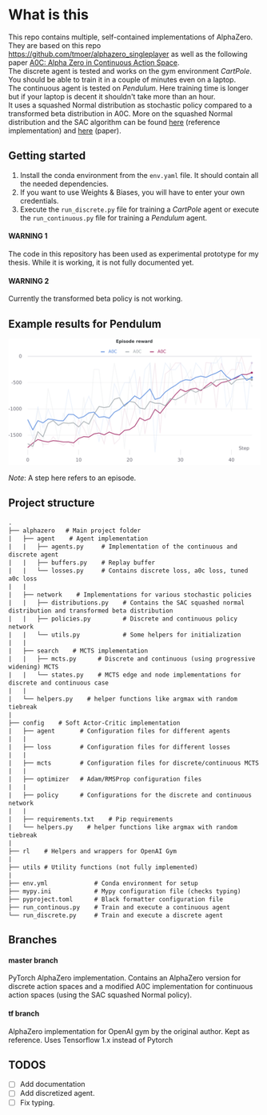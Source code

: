 # What is this
This repo contains multiple, self-contained implementations of AlphaZero. 
They are based on this repo https://github.com/tmoer/alphazero_singleplayer
as well as the following paper [A0C: Alpha Zero in Continuous Action Space](https://arxiv.org/pdf/1805.09613.pdf).  
The discrete agent is tested and works on the gym environment _CartPole_.
You should be able to train it in a couple of minutes even on a laptop.  
The continuous agent is tested on _Pendulum_. Here training time is longer
but if your laptop is decent it shouldn't take more than an hour.  
It uses a squashed Normal distribution as stochastic policy compared to a transformed beta distribution in A0C. More on the squashed Normal distribution and the SAC algorithm can be found [here](https://github.com/denisyarats/pytorch_sac) (reference implementation) and [here](https://arxiv.org/abs/1801.01290) (paper).  


## Getting started
1. Install the conda environment from the `env.yaml` file. It should contain all the needed dependencies.  
2. If you want to use Weights & Biases, you will have to enter your own credentials.  
3. Execute the `run_discrete.py` file for training a _CartPole_ agent or
    execute the `run_continuous.py` file for training a _Pendulum_ agent.

#### WARNING 1
The code in this repository has been used as experimental prototype for my thesis.
While it is working, it is not fully documented yet.

#### WARNING 2
Currently the transformed beta policy is not working.

## Example results for Pendulum 
<p align="center">
  <img src="assets/example_runs.png">
</p>

_Note_: A step here refers to an episode.


## Project structure
    .
    ├── alphazero   # Main project folder
    |   ├── agent    # Agent implementation
    |   |   ├── agents.py     # Implementation of the continuous and discrete agent
    |   |   ├── buffers.py    # Replay buffer
    |   |   └── losses.py     # Contains discrete loss, a0c loss, tuned a0c loss
    |   |
    |   ├── network    # Implementations for various stochastic policies
    |   |   ├── distributions.py    # Contains the SAC squashed normal distribution and transformed beta distribution
    |   |   ├── policies.py         # Discrete and continuous policy network
    |   |   └── utils.py            # Some helpers for initialization
    |   |
    |   ├── search    # MCTS implementation
    |   |   ├── mcts.py      # Discrete and continuous (using progressive widening) MCTS
    |   |   └── states.py    # MCTS edge and node implementations for discrete and continuous case
    |   |
    |   └── helpers.py    # helper functions like argmax with random tiebreak
    |
    ├── config    # Soft Actor-Critic implementation
    |   ├── agent       # Configuration files for different agents
    |   |
    |   ├── loss        # Configuration files for different losses
    |   |
    |   ├── mcts        # Configuration files for discrete/continuous MCTS
    |   |
    |   ├── optimizer   # Adam/RMSProp configuration files
    |   |
    |   ├── policy      # Configurations for the discrete and continuous network
    |   |
    |   ├── requirements.txt    # Pip requirements
    |   └── helpers.py    # helper functions like argmax with random tiebreak
    |    
    ├── rl    # Helpers and wrappers for OpenAI Gym
    |
    ├── utils # Utility functions (not fully implemented)
    |
    ├── env.yml             # Conda environment for setup
    ├── mypy.ini            # Mypy configuration file (checks typing)
    ├── pyproject.toml      # Black formatter configuration file
    ├── run_continous.py    # Train and execute a continuous agent
    └── run_discrete.py     # Train and execute a discrete agent


## Branches

#### master branch
PyTorch AlphaZero implementation. Contains an AlphaZero version for discrete action spaces and a modified A0C implementation for continuous action spaces (using the SAC squashed Normal policy).

#### tf branch
AlphaZero implementation for OpenAI gym by the original author. Kept as reference.
Uses Tensorflow 1.x instead of Pytorch  

## TODOS
- [ ] Add documentation
- [ ] Add discretized agent.
- [ ] Fix typing.
